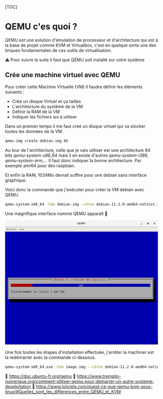[TOC]

# QEMU c'es quoi ?

QEMU est une solution d'émulation de processeur et d'architecture qui est à la base de projet comme KVM et Virtualbox, c'est en quelque sorte une des briques fondamentales de ces outils de virtualisation.

⚠️ Pour suivre la suite il faut que QEMU soit installé sur votre système

## Crée une machine virtuel avec QEMU

Pour créer cette Machine Virtuelle (VM) il faudra définir les éléments suivants :

- Crée un disque Virtuel et ça tailles
- L'architecture du système de la VM
- Définir la RAM de la VM
- Indiquer les fichiers iso à utiliser

Dans un premier temps il me faut créé un disque virtuel qui va stocker toutes les données de la VM.

```bash
qemu-img create debian.img 8G
```

Au tour de l'architecture, celle que je vais utiliser est une architecture 64 bits *qemu-system-x86_64* mais il en existe d'autres *qemu-system-i386, qemu-system-arm,...* Il faut donc indiquer la bonne architecture. Par exemple amr64 pour des raspbian.

Et enfin la RAM, 1024Mo devrait suffire pour une debian sans interface graphique.

Voici donc la commande que j'exécuter pour créer la VM debian avec QEMU.

```bash
qemu-system-x86_64 -hda debian.img -cdrom debian-11.2.0-amd64-netinst.iso -m 1024M -boot order=dc
```

Une magnifique interface nommé QEMU apparaît 🥳

![image-20220313013113297](qemu.assets/image-20220313013113297.png)

Une fois toutes les étapes d'installation effectuée, j'arrêter la machiner est la redémarrer avec la commande ci-dessous.

```bash
qemu-system-x86_64.exe -hda image.img --cdrom debian-11.2.0-amd64-netinst.iso -m 1024M
```

📝 https://doc.ubuntu-fr.org/qemu
📝 https://www.tremplin-numerique.org/comment-utiliser-qemu-pour-demarrer-un-autre-systeme-dexploitation
📝 https://www.lojiciels.com/quest-ce-que-qemu-kvm-sous-linux/#Quelles_sont_les_differences_entre_QEMU_et_KVM